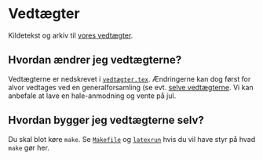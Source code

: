 # Vedtægter

Kildetekst og arkiv til [vores vedtægter](vedtaegter-2016-12-09.pdf).

## Hvordan ændrer jeg vedtægterne?

Vedtægterne er nedskrevet i [`vedtægter.tex`](vedtaegter.tex). Ændringerne kan
dog først for alvor vedtages ved en generalforsamling (se evt. [selve
vedtægterne](vedtaegter-2016-12-09.pdf). Vi kan anbefale at lave en
hale-anmodning og vente på jul.

## Hvordan bygger jeg vedtægterne selv?

Du skal blot køre `make`. Se [`Makefile`](Makefile) og [`latexrun`](latexrun)
hvis du vil have styr på hvad `make` gør her.

